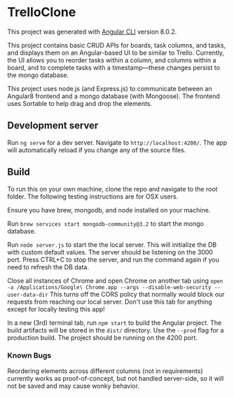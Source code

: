 # TrelloClone

This project was generated with [Angular CLI](https://github.com/angular/angular-cli) version 8.0.2.

This project contains basic CRUD APIs for boards, task columns, and tasks, and displays them on an
Angular-based UI to be similar to Trello. Currently, the UI allows you to reorder tasks
within a column, and columns within a board, and to complete tasks with a timestamp—these
changes persist to the mongo database.


This project uses node.js (and Express.js) to communicate between an Angular8 frontend and a mongo database
(with Mongoose). The frontend uses Sortable to help drag and
drop the elements.

## Development server

Run `ng serve` for a dev server. Navigate to `http://localhost:4200/`. The app will automatically reload if you change any of the source files.

## Build

To run this on your own machine, clone the repo and navigate to the root folder. The following testing instructions are for OSX users.

Ensure you have brew, mongodb, and node installed on your machine.

Run `brew services start mongodb-community@3.2` to start the mongo database. 

Run `node server.js` to start the the local server. This will initialize the DB
with custom default values.
The server should be listening on the 3000 port. Press CTRL+C to stop the server,
and run the command again if you need to refresh the DB data.

Close all instances of Chrome and open Chrome on another tab using
`open -a /Applications/Google\ Chrome.app --args --disable-web-security --user-data-dir`
This turns off the CORS policy that normally would block our requests from reaching our local server.
Don't use this tab for anything except for locally testing this app!

In a new (3rd) terminal tab, run `npm start` to build the Angular project. The build artifacts will be stored in the `dist/` directory. Use the `--prod` flag for a production build.
The project should be running on the 4200 port.

### Known Bugs
Reordering elements across different columns (not in requirements)
currently works as proof-of-concept, but not handled server-side, so it will not be saved
and may cause wonky behavior.
